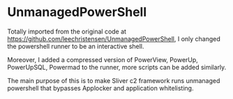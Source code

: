 UnmanagedPowerShell
===================

Totally imported from the original code at https://github.com/leechristensen/UnmanagedPowerShell, I only changed the powershell runner to be an interactive shell.

Moreover, I added a compressed version of PowerView, PowerUp, PowerUpSQL, Powermad to the runner, more scripts can be added similarly.

The main purpose of this is to make Sliver c2 framework runs unmanaged powershell that bypasses Applocker and application whitelisting.


